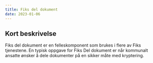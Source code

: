 ```yaml
---
title: Fiks del dokument 
date: 2023-01-06
---
```


## Kort beskrivelse
Fiks del dokument er en felleskomponent som brukes i flere av Fiks tjenestene. En typisk oppgave for Fiks Del dokument er når kommunalt ansatte ønsker å dele dokumenter på en sikker måte med kryptering.
